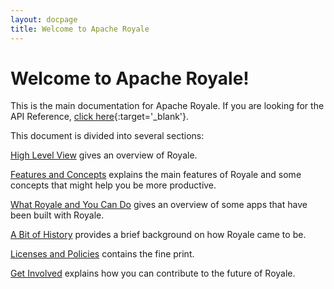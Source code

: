 ```yaml
---
layout: docpage
title: Welcome to Apache Royale
---
```


# Welcome to Apache Royale!

This is the main documentation for Apache Royale.  If you are looking for the API Reference, [click here](http://apacheroyaleci.westus2.cloudapp.azure.com:8080/job/Royale_ASDoc_Example/lastSuccessfulBuild/artifact/examples/royale/ASDoc/bin/js-debug/index.html){:target='_blank'}.

This document is divided into several sections:

[High Level View](Welcome/High%20Level%20View.html) gives an overview of Royale.

[Features and Concepts](Welcome/Features%20and%20Concepts.html) explains the main features of Royale and some concepts that might help you be more productive.

[What Royale and You Can Do](Welcome/What%20Royale%20and%20You%20Can%20Do.html) gives an overview of some apps that have been built with Royale.

[A Bit of History](Welcome/A%20Bit%20of%20History.html) provides a brief background on how Royale came to be.

[Licenses and Policies](Welcome/Licenses%20and%20Policies.html) contains the fine print.

[Get Involved](Welcome/Get%20Involved.html) explains how you can contribute to the future of Royale.
